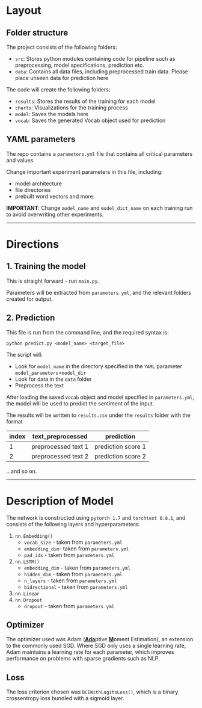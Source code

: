 # Layout

## Folder structure

The project consists of the following folders:

- `src`:        Stores python modules containing code for pipeline such as preprocessing, model specifications, prediction etc.
- `data`:       Contains all data files, including preprocessed train data. Please place unseen data for prediction here

The code will create the following folders:

- `results`:    Stores the results of the training for each model
- `charts`:     Visualizations for the training process
- `model`:      Saves the models here
- `vocab`:      Saves the generated Vocab object used for prediction

## YAML parameters

The repo contains a `parameters.yml` file that contains all critical parameters and values.

Change important experiment parameters in this file, including:
- model architecture
- file directories
- prebuilt word vectors and more.

**IMPORTANT**: Change `model_name` and `model_dict_name` on each training run to avoid overwriting other experiments.

----

# Directions

## 1. Training the model
This is straight forward - run `main.py`.

Parameters will be extracted from `parameters.yml`, and the relevant folders created for output.

## 2. Prediction
This file is run from the command line, and the required syntax is:

`python predict.py <model_name> <target_file>`

The script will:
- Look for `model_name` in the directory specified in the `YAML` parameter `model_parameters`>`model_dir`
- Look for data in the `data` folder
- Preprocess the text

After loading the saved `Vocab` object and model specified in `parameters.yml`, the model will be used to predict the sentiment of the input.

The results will be written to `results.csv` under the `results` folder with the format

|index|text_preprocessed|prediction|
|---|---|---|
|1|preprocessed text 1|prediction score 1|
|2|preprocessed text 2|prediction score 2|

...and so on.

----
# Description of Model

The network is constructed using `pytorch 1.7` and `torchtext 0.8.1`, and consists of the following layers and hyperparameters:

1. `nn.Embedding()`
    - `vocab_size` - taken from `parameters.yml`
    - `embedding_dim`- taken from `parameters.yml`
    - `pad_idx` - taken from `parameters.yml`
2. `nn.LSTM()`
    - `embedding_dim` - taken from `parameters.yml`
    - `hidden_dim` - taken from `parameters.yml`
    - `n_layers` - taken from `parameters.yml`
    - `bidrectional` - taken from `parameters.yml`
3. `nn.Linear`
4. `nn.Dropout`
    - `dropout` - taken from `parameters.yml`

## Optimizer

The optimizer used was Adam (<u>**Ada**</u>ptive <u>**M**</u>oment Estimation), an extension to the commonly used SGD. Where SGD only uses a single learning rate, Adam maintains a learning rate for each parameter, which improves performance on problems with sparse gradients such as NLP.

## Loss

The loss criterion chosen was `BCEWithLogitsLoss()`, which is a binary crossentropy loss bundled with a sigmoid layer.